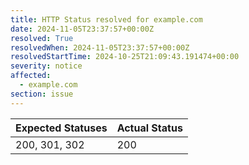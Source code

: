 ```yaml
---
title: HTTP Status resolved for example.com
date: 2024-11-05T23:37:57+00:00Z
resolved: True
resolvedWhen: 2024-11-05T23:37:57+00:00Z
resolvedStartTime: 2024-10-25T21:09:43.191474+00:00
severity: notice
affected:
  - example.com
section: issue
---
```


| Expected Statuses | Actual Status  |
|-------------------|----------------|
| 200, 301, 302 | 200 |
